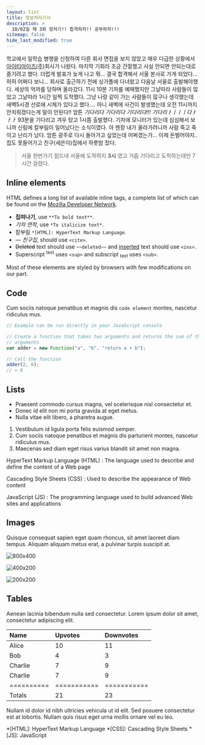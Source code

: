 ```yaml
---
layout: list
title: 정보처리기사
description: >
  10/02일 제 3회 정처기!! 합격하자!! 공부하자!!!
sitemap: false
hide_last_modified: true
---
```


학교에서 일학습 병행을 신청하여 다른 회사 면접을 보지 않았고 매우 다급한 상황에서 <a href="http://www.iteyes.co.kr/">아이티아이즈(주)</a>회사가 나왔다. 마지막 기회라 조금 간절했고 사실 안되면 안되는대로 즐기려고 했다. 더럽게 발표가 늦게 나고 뭐... 결국 합격해서 서울 본사로 가게 되었다... 허허 어쩌다 보니...
회사로 출근하기 전에 싱가폴에 다녀왔고 다음날 서울로 출발해야했다.
세상의 억까를 당하며 올라갔다. 11시 10분 기차를 예매했지만 그날따라 사람들이 많았고 그날따라 1시간 일찍 도착했다.
그냥 나랑 같이 가는 사람들이 많구나 생각했는데 새벽5시경 선로에 시체가 있다고 했다.... 아니 새벽에 사건이 발생했는데 오전 11시까지 안치워졌다는게 말이 안된다!! 암튼 *기다리다 기다리다 기다리다!!! 기다리ㅏㅣㅣㅣ다ㅏㅏㅏ* 93분을 기다리고 겨우 탔고 1시쯤 출발했다.
기차에 모니터가 있는데 심심해서 보니까 신림에 칼부림이 일어났다는 소식이였다. 아 젠장 내가 올라가려니까 사람 죽고 죽이고 난리가 났다. 암튼 광주로 다시 돌아가고 싶었는데 어쩌겠는가... 이제 돈벌어야지..
집도 못들어가고 친구(세은이)집에서 하룻밤 잤다. 

> 서울 한번가기 힘드네
서울에 도착하지 **3시** 였고 거즘 기다리고 도착하는데만 7시간 걸렸다.

## Inline elements

HTML defines a long list of available inline tags, a complete list of which can be found on the [Mozilla Developer Network](https://developer.mozilla.org/en-US/docs/Web/HTML/Element).

- **집떠나기**, use `**To bold text**`.
- *기차 연착*, use `*To italicize text*`.
- 칼부림 `*[HTML]: HyperText Markup Language`.
- <cite>&mdash; 친구집</cite>, should use `<cite>`.
- ~~Deleted~~ text should use `~~deleted~~` and <ins>inserted</ins> text should use `<ins>`.
- Superscript <sup>text</sup> uses `<sup>` and subscript <sub>text</sub> uses `<sub>`.

Most of these elements are styled by browsers with few modifications on our part.


## Code

Cum sociis natoque penatibus et magnis dis `code element` montes, nascetur ridiculus mus.

~~~js
// Example can be run directly in your JavaScript console

// Create a function that takes two arguments and returns the sum of those
// arguments
var adder = new Function("a", "b", "return a + b");

// Call the function
adder(2, 6);
// > 8
~~~

## Lists



* Praesent commodo cursus magna, vel scelerisque nisl consectetur et.
* Donec id elit non mi porta gravida at eget metus.
* Nulla vitae elit libero, a pharetra augue.


1. Vestibulum id ligula porta felis euismod semper.
2. Cum sociis natoque penatibus et magnis dis parturient montes, nascetur ridiculus mus.
3. Maecenas sed diam eget risus varius blandit sit amet non magna.


HyperText Markup Language (HTML)
: The language used to describe and define the content of a Web page

Cascading Style Sheets (CSS)
: Used to describe the appearance of Web content

JavaScript (JS)
: The programming language used to build advanced Web sites and applications



## Images

Quisque consequat sapien eget quam rhoncus, sit amet laoreet diam tempus. Aliquam aliquam metus erat, a pulvinar turpis suscipit at.

![800x400](https://via.placeholder.com/800x400 "Large example image")

![400x200](https://via.placeholder.com/400x200 "Medium example image")

![200x200](https://via.placeholder.com/200x200 "Small example image")

## Tables

Aenean lacinia bibendum nulla sed consectetur. Lorem ipsum dolor sit amet, consectetur adipiscing elit.

| Name     | Upvotes   | Downvotes |
|:---------|:----------|:----------|
| Alice    |        10 |        11 |
| Bob      |         4 |         3 |
| Charlie  |         7 |         9 |
| Charlie  |         7 |         9 |
|==========|===========|===========|
|Totals    |        21 |        23 |

Nullam id dolor id nibh ultricies vehicula ut id elit. Sed posuere consectetur est at lobortis. Nullam quis risus eget urna mollis ornare vel eu leo.

*[HTML]: HyperText Markup Language
*[CSS]: Cascading Style Sheets
*[JS]: JavaScript
